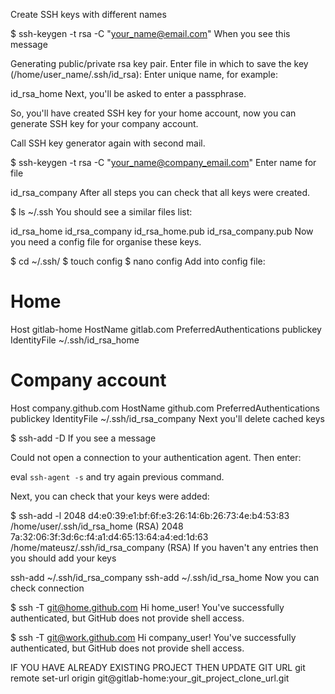 Create SSH keys with different names

$ ssh-keygen -t rsa -C "your_name@email.com"
When you see this message

Generating public/private rsa key pair. 
Enter file in which to save the key (/home/user_name/.ssh/id_rsa):
Enter unique name, for example:

id_rsa_home
Next, you'll be asked to enter a passphrase.

So, you'll have created SSH key for your home account, now you can generate SSH key for your company account.

Call SSH key generator again with second mail.

$ ssh-keygen -t rsa -C "your_name@company_email.com"
Enter name for file

id_rsa_company
After all steps you can check that all keys were created.

$ ls ~/.ssh
You should see a similar files list:

id_rsa_home  id_rsa_company  id_rsa_home.pub  id_rsa_company.pub
Now you need a config file for organise these keys.

$ cd ~/.ssh/
$ touch config
$ nano config
Add into config file:

# Home
Host gitlab-home
  HostName gitlab.com
  PreferredAuthentications publickey
  IdentityFile ~/.ssh/id_rsa_home

# Company account
Host company.github.com
  HostName github.com
  PreferredAuthentications publickey
  IdentityFile ~/.ssh/id_rsa_company
Next you'll delete cached keys

$ ssh-add -D
If you see a message

Could not open a connection to your authentication agent.
Then enter:

eval `ssh-agent -s`
and try again previous command.

Next, you can check that your keys were added:

$ ssh-add -l
2048 d4:e0:39:e1:bf:6f:e3:26:14:6b:26:73:4e:b4:53:83 /home/user/.ssh/id_rsa_home (RSA)
2048 7a:32:06:3f:3d:6c:f4:a1:d4:65:13:64:a4:ed:1d:63 /home/mateusz/.ssh/id_rsa_company (RSA)
If you haven't any entries then you should add your keys

ssh-add ~/.ssh/id_rsa_company
ssh-add ~/.ssh/id_rsa_home
Now you can check connection

$ ssh -T git@home.github.com
Hi home_user! You've successfully authenticated, but GitHub does not provide shell access.

$ ssh -T git@work.github.com
Hi company_user! You've successfully authenticated, but GitHub does not provide shell access.

IF YOU HAVE ALREADY EXISTING PROJECT THEN UPDATE GIT URL
git remote set-url origin git@gitlab-home:your_git_project_clone_url.git

